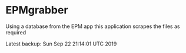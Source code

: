 # EPMgrabber
Using a database from the EPM app this application scrapes the files as required


Latest backup: Sun Sep 22 21:14:01 UTC 2019
